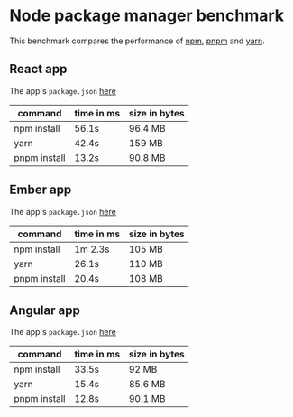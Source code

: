 # Node package manager benchmark

This benchmark compares the performance of [npm](https://github.com/npm/npm), [pnpm](https://github.com/pnpm/pnpm) and [yarn](https://github.com/yarnpkg/yarn).

## React app

The app's `package.json` [here](./fixtures/react-app/package.json)

| command | time in ms | size in bytes |
| --- | --- | --- |
| npm install | 56.1s | 96.4 MB |
| yarn | 42.4s | 159 MB |
| pnpm install | 13.2s | 90.8 MB |

## Ember app

The app's `package.json` [here](./fixtures/ember-quickstart/package.json)

| command | time in ms | size in bytes |
| --- | --- | --- |
| npm install | 1m 2.3s | 105 MB |
| yarn | 26.1s | 110 MB |
| pnpm install | 20.4s | 108 MB |

## Angular app

The app's `package.json` [here](./fixtures/angular-quickstart/package.json)

| command | time in ms | size in bytes |
| --- | --- | --- |
| npm install | 33.5s | 92 MB |
| yarn | 15.4s | 85.6 MB |
| pnpm install | 12.8s | 90.1 MB |